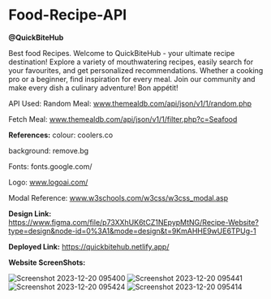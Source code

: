 ﻿# Food-Recipe-API

**@QuickBiteHub**

Best food Recipes.
Welcome to QuickBiteHub - your ultimate recipe destination!
Explore a variety of mouthwatering recipes, easily search for your favourites,
and get personalized recommendations.
Whether a cooking pro or a beginner, find inspiration for every meal.
Join our community and make every dish a culinary adventure! Bon appétit!

API Used: 
Random Meal: www.themealdb.com/api/json/v1/1/random.php

Fetch Meal: www.themealdb.com/api/json/v1/1/filter.php?c=Seafood

**References:**
colour: coolers.co

background: remove.bg

Fonts: fonts.google.com/

Logo: www.logoai.com/

Modal Reference: www.w3schools.com/w3css/w3css_modal.asp

**Design Link:**  
https://www.figma.com/file/p73XXhUK6tCZ1NEpypMtNG/Recipe-Website?type=design&node-id=0%3A1&mode=design&t=9KmAHHE9wUE6TPUg-1

**Deployed Link:** 
https://quickbitehub.netlify.app/


**Website ScreenShots:**

![Screenshot 2023-12-20 095400](https://github.com/Parthsss/Food-Recipe-API/assets/144241690/81844116-fa08-4bcc-83d8-c4d835a1b3c8)
![Screenshot 2023-12-20 095441](https://github.com/Parthsss/Food-Recipe-API/assets/144241690/a266f1e7-eb35-4e30-9e23-4708be67b66a)
![Screenshot 2023-12-20 095424](https://github.com/Parthsss/Food-Recipe-API/assets/144241690/78c679d4-087f-4250-ae30-3b32356ce144)
![Screenshot 2023-12-20 095414](https://github.com/Parthsss/Food-Recipe-API/assets/144241690/eddf088d-40f6-4a81-a973-d4c93786a311)

